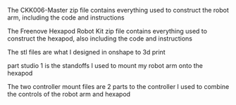 The CKK006-Master zip file contains everything used to construct the robot arm, including the code and instructions

The Freenove Hexapod Robot Kit zip file contains everything used to construct the hexapod, also including the code and instructions

The stl files are what I designed in onshape to 3d print

part studio 1 is the standoffs I used to mount my robot arm onto the hexapod

The two controller mount files are 2 parts to the controller I used to combine the controls of the robot arm and hexapod
